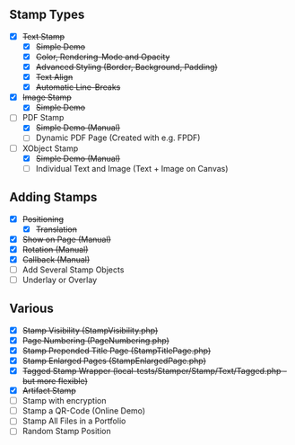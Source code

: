 ## Stamp Types
- [x] ~~Text Stamp~~
  - [x] ~~Simple Demo~~
  - [x] ~~Color, Rendering-Mode and Opacity~~
  - [x] ~~Advanced Styling (Border, Background, Padding)~~
  - [x] ~~Text Align~~
  - [x] ~~Automatic Line-Breaks~~
- [x] ~~Image Stamp~~
  - [x] ~~Simple Demo~~
- [ ] PDF Stamp
  - [x] ~~Simple Demo (Manual)~~
  - [ ] Dynamic PDF Page (Created with e.g. FPDF)
- [ ] XObject Stamp
  - [x] ~~Simple Demo (Manual)~~
  - [ ] Individual Text and Image (Text + Image on Canvas)

## Adding Stamps
- [x] ~~Positioning~~
  - [x] ~~Translation~~
- [x] ~~Show on Page (Manual)~~
- [x] ~~Rotation (Manual)~~
- [x] ~~Callback (Manual)~~
- [ ] Add Several Stamp Objects
- [ ] Underlay or Overlay

## Various
- [x] ~~Stamp Visibility (StampVisibility.php)~~
- [x] ~~Page Numbering (PageNumbering.php)~~
- [x] ~~Stamp Prepended Title Page (StampTitlePage.php)~~
- [x] ~~Stamp Enlarged Pages (StampEnlargedPage.php)~~
- [x] ~~Tagged Stamp Wrapper (local-tests/Stamper/Stamp/Text/Tagged.php - but more flexible)~~
- [x] ~~Artifact Stamp~~
- [ ] Stamp with encryption
- [ ] Stamp a QR-Code (Online Demo)
- [ ] Stamp All Files in a Portfolio
- [ ] Random Stamp Position
